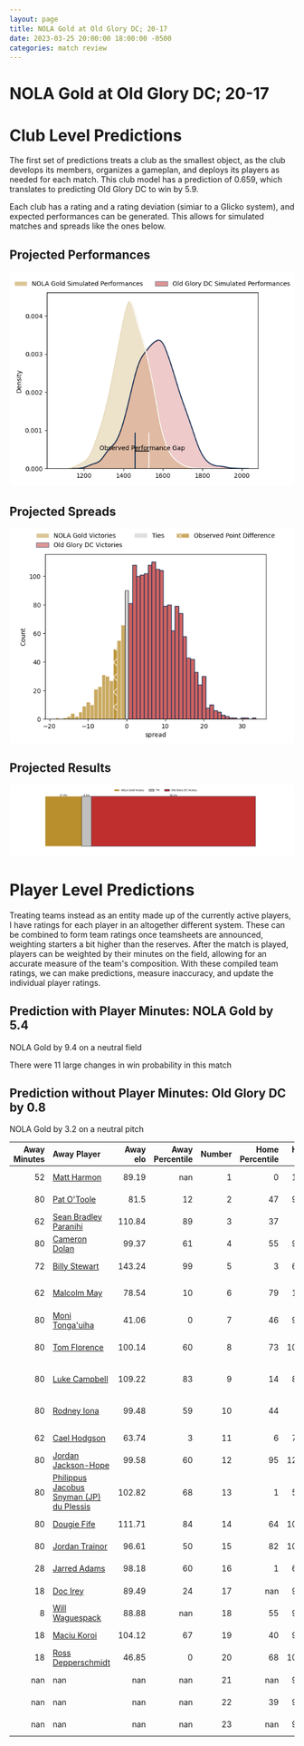 ```yaml
---  
layout: page  
title: NOLA Gold at Old Glory DC; 20-17  
date: 2023-03-25 20:00:00 18:00:00 -0500  
categories: match review  
---
```

# NOLA Gold at Old Glory DC; 20-17

# Club Level Predictions


The first set of predictions treats a club as the smallest object, as the club develops its members, organizes a gameplan, and deploys its players as needed for each match. This club model has a prediction of 0.659, which translates to predicting Old Glory DC to win by 5.9.

Each club has a rating and a rating deviation (simiar to a Glicko system), and expected performances can be generated. This allows for simulated matches and spreads like the ones below.
## Projected Performances


![Projected Performances](plots/performances_2023-03-25-OldGloryDC-NOLAGold.png)
## Projected Spreads


![Projected Spreads](plots/spreads_2023-03-25-OldGloryDC-NOLAGold.png)
## Projected Results


![Projected Results](plots/resultbar_2023-03-25-OldGloryDC-NOLAGold.png)
# Player Level Predictions


Treating teams instead as an entity made up of the currently active players, I have ratings for each player in an altogether different system. These can be combined to form team ratings once teamsheets are announced, weighting starters a bit higher than the reserves. After the match is played, players can be weighted by their minutes on the field, allowing for an accurate measure of the team's composition. With these compiled team ratings, we can make predictions, measure inaccuracy, and update the individual player ratings.
## Prediction with Player Minutes: NOLA Gold by 5.4


NOLA Gold by 9.4 on a neutral field

There were 11 large changes in win probability in this match
## Prediction without Player Minutes: Old Glory DC by 0.8


NOLA Gold by 3.2 on a neutral pitch



|   Away Minutes | Away Player                                                                                                 |   Away elo |   Away Percentile |   Number |   Home Percentile |   Home elo | Home Player                                                                    |   Home Minutes |
|---------------:|:------------------------------------------------------------------------------------------------------------|-----------:|------------------:|---------:|------------------:|-----------:|:-------------------------------------------------------------------------------|---------------:|
|             52 | [Matt Harmon](..//playerfiles//MattHarmon_cleaned.md)                                                       |      89.19 |               nan |        1 |                 0 |      16.76 | [Jack Iscaro](..//playerfiles//JackIscaro_cleaned.md)                          |             72 |
|             80 | [Pat O'Toole](..//playerfiles//PatO'Toole_cleaned.md)                                                       |      81.5  |                12 |        2 |                47 |      94.17 | [Nic Souchon](..//playerfiles//NicSouchon_cleaned.md)                          |             45 |
|             62 | [Sean Bradley Paranihi](..//playerfiles//SeanBradleyParanihi_cleaned.md)                                    |     110.84 |                89 |        3 |                37 |      92    | [Ramiro Herrera](..//playerfiles//RamiroHerrera_cleaned.md)                    |             49 |
|             80 | [Cameron Dolan](..//playerfiles//CameronDolan_cleaned.md)                                                   |      99.37 |                61 |        4 |                55 |      97.43 | [Colin Grosse](..//playerfiles//ColinGrosse_cleaned.md)                        |             78 |
|             72 | [Billy Stewart](..//playerfiles//BillyStewart_cleaned.md)                                                   |     143.24 |                99 |        5 |                 3 |      63.62 | [Tevita Naqali](..//playerfiles//TevitaNaqali_cleaned.md)                      |             80 |
|             62 | [Malcolm May](..//playerfiles//MalcolmMay_cleaned.md)                                                       |      78.54 |                10 |        6 |                79 |     107.6  | [Lautaro Ezequiel Bavaro](..//playerfiles//LautaroEzequielBavaro_cleaned.md)   |             80 |
|             80 | [Moni Tonga'uiha](..//playerfiles//MoniTonga'uiha_cleaned.md)                                               |      41.06 |                 0 |        7 |                46 |      94.23 | [Brady Daniel](..//playerfiles//BradyDaniel_cleaned.md)                        |             55 |
|             80 | [Tom Florence](..//playerfiles//TomFlorence_cleaned.md)                                                     |     100.14 |                60 |        8 |                73 |     105.26 | [Jamason Fa'anana Schultz](..//playerfiles//JamasonFa'ananaSchultz_cleaned.md) |             80 |
|             80 | [Luke Campbell](..//playerfiles//LukeCampbell_cleaned.md)                                                   |     109.22 |                83 |        9 |                14 |      81.88 | [Danny Joseph Tusitala](..//playerfiles//DannyJosephTusitala_cleaned.md)       |             78 |
|             80 | [Rodney Iona](..//playerfiles//RodneyIona_cleaned.md)                                                       |      99.48 |                59 |       10 |                44 |      94.4  | [Joaquin Diaz Bonilla](..//playerfiles//JoaquinDiazBonilla_cleaned.md)         |             80 |
|             62 | [Cael Hodgson](..//playerfiles//CaelHodgson_cleaned.md)                                                     |      63.74 |                 3 |       11 |                 6 |      73.45 | [Owen Sheehy](..//playerfiles//OwenSheehy_cleaned.md)                          |             65 |
|             80 | [Jordan Jackson-Hope](..//playerfiles//JordanJackson-Hope_cleaned.md)                                       |      99.58 |                60 |       12 |                95 |     126.14 | [Fermin Martinez](..//playerfiles//FerminMartinez_cleaned.md)                  |             80 |
|             80 | [Philippus Jacobus Snyman (JP) du Plessis](..//playerfiles//PhilippusJacobusSnyman(JP)duPlessis_cleaned.md) |     102.82 |                68 |       13 |                 1 |      52.88 | [William Talataina-Mu](..//playerfiles//WilliamTalataina-Mu_cleaned.md)        |             72 |
|             80 | [Dougie Fife](..//playerfiles//DougieFife_cleaned.md)                                                       |     111.71 |                84 |       14 |                64 |     100.28 | [Marcos Young](..//playerfiles//MarcosYoung_cleaned.md)                        |             80 |
|             80 | [Jordan Trainor](..//playerfiles//JordanTrainor_cleaned.md)                                                 |      96.61 |                50 |       15 |                82 |     109.72 | [Mike Dabulas](..//playerfiles//MikeDabulas_cleaned.md)                        |             80 |
|             28 | [Jarred Adams](..//playerfiles//JarredAdams_cleaned.md)                                                     |      98.18 |                60 |       16 |                 1 |      60.87 | [Quentin Newcomer](..//playerfiles//QuentinNewcomer_cleaned.md)                |              8 |
|             18 | [Doc Irey](..//playerfiles//DocIrey_cleaned.md)                                                             |      89.49 |                24 |       17 |               nan |      95.31 | [Facundo Gattas](..//playerfiles//FacundoGattas_cleaned.md)                    |             35 |
|              8 | [Will Waguespack](..//playerfiles//WillWaguespack_cleaned.md)                                               |      88.88 |               nan |       18 |                55 |      98.22 | [Kyle Stewart](..//playerfiles//KyleStewart_cleaned.md)                        |             31 |
|             18 | [Maciu Koroi](..//playerfiles//MaciuKoroi_cleaned.md)                                                       |     104.12 |                67 |       19 |                40 |      93.69 | [Fintan Coleman](..//playerfiles//FintanColeman_cleaned.md)                    |              2 |
|             18 | [Ross Depperschmidt](..//playerfiles//RossDepperschmidt_cleaned.md)                                         |      46.85 |                 0 |       20 |                68 |     103.28 | [Alejandro Daireaux](..//playerfiles//AlejandroDaireaux_cleaned.md)            |             25 |
|            nan | nan                                                                                                         |     nan    |               nan |       21 |               nan |      90.84 | [John LeFevre](..//playerfiles//JohnLeFevre_cleaned.md)                        |              2 |
|            nan | nan                                                                                                         |     nan    |               nan |       22 |                39 |      93.54 | [Thretton Palamo](..//playerfiles//ThrettonPalamo_cleaned.md)                  |             15 |
|            nan | nan                                                                                                         |     nan    |               nan |       23 |               nan |      93.99 | [Gradyn Bowd](..//playerfiles//GradynBowd_cleaned.md)                          |              8 |

